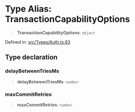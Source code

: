 # Type Alias: TransactionCapabilityOptions

> **TransactionCapabilityOptions**: `object`

Defined in: [src/Types/Auth.ts:93](https://github.com/Fokusdotid/Baileys/blob/a954da2ee3c892812cf9528a5a214092693c872f/src/Types/Auth.ts#L93)

## Type declaration

### delayBetweenTriesMs

> **delayBetweenTriesMs**: `number`

### maxCommitRetries

> **maxCommitRetries**: `number`
